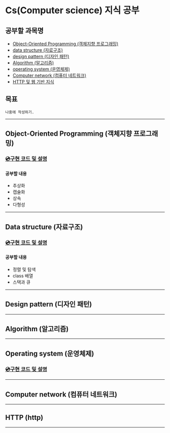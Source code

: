 # Cs(Computer science) 지식 공부


## 공부할 과목명

- [Object-Oriented Programming (객체지향 프로그래밍)](#object-oriented-Programming-객체지향-프로그래밍)
- [data structure (자료구조)](#data-structure-자료구조)
- [design pattern (디자인 패턴)](#design-pattern-디자인-패턴)
- [Algorithm (알고리즘)](#algorithm-알고리즘)
- [operating system (운영체제)](#operating-system-운영체제)
- [Computer network (컴퓨터 네트워크)](#computer-network-컴퓨터-네트워크)
- [HTTP 및 웹 기반 지식](#HTTP-http)


## 목표
 `나중에 작성하기.`

---

## Object-Oriented Programming (객체지향 프로그래밍)

### [💿구현 코드 및 설명](https://github.com/euichanhwang/CS_study/tree/main/object-oriented%20programming)
 
#### 공부할 내용

- 추상화
- 캡슐화
- 상속
- 다형성

---

## Data structure (자료구조)

### [💿구현 코드 및 설명](./data-structure)
 
#### 공부할 내용

- 정렬 및 탐색
- class 배열
- 스택과 큐


---


## Design pattern (디자인 패턴)


---


## Algorithm (알고리즘)



---

## Operating system (운영체제)

### [💿구현 코드 및 설명](./operating-system)

---


## Computer network (컴퓨터 네트워크)


---

## HTTP (http)


---


